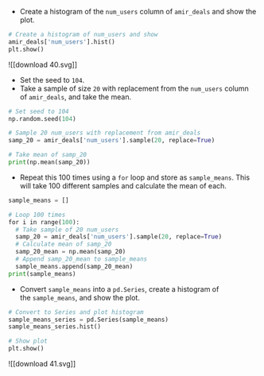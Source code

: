 - Create a histogram of the `num_users` column of `amir_deals` and show the plot.
```Python
# Create a histogram of num_users and show
amir_deals['num_users'].hist()
plt.show()
```
![[download 40.svg]]
- Set the seed to `104`.
- Take a sample of size `20` with replacement from the `num_users` column of `amir_deals`, and take the mean.
```Python
# Set seed to 104
np.random.seed(104)

# Sample 20 num_users with replacement from amir_deals
samp_20 = amir_deals['num_users'].sample(20, replace=True)

# Take mean of samp_20
print(np.mean(samp_20))
```
- Repeat this 100 times using a `for` loop and store as `sample_means`. This will take 100 different samples and calculate the mean of each.
```Python
sample_means = []

# Loop 100 times
for i in range(100):
  # Take sample of 20 num_users
  samp_20 = amir_deals['num_users'].sample(20, replace=True)
  # Calculate mean of samp_20
  samp_20_mean = np.mean(samp_20)
  # Append samp_20_mean to sample_means
  sample_means.append(samp_20_mean)
print(sample_means)
```
- Convert `sample_means` into a `pd.Series`, create a histogram of the `sample_means`, and show the plot.
```Python
# Convert to Series and plot histogram
sample_means_series = pd.Series(sample_means)
sample_means_series.hist()

# Show plot
plt.show()
```
![[download 41.svg]]
